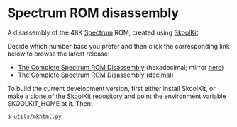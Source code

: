 Spectrum ROM disassembly
========================

A disassembly of the 48K [Spectrum](http://en.wikipedia.org/wiki/ZX_Spectrum)
ROM, created using [SkoolKit](http://skoolkit.ca/).

Decide which number base you prefer and then click the corresponding link below
to browse the latest release:

* [The Complete Spectrum ROM Disassembly](http://skoolkid.github.io/rom/) (hexadecimal; mirror [here](http://skoolkid.gitlab.io/rom/))
* [The Complete Spectrum ROM Disassembly](http://skoolkit.ca/disassemblies/rom/) (decimal)

To build the current development version, first either install SkoolKit, or
make a clone of the [SkoolKit repository](https://github.com/skoolkid/skoolkit)
and point the environment variable SKOOLKIT_HOME at it. Then:

    $ utils/mkhtml.py
